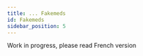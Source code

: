 ```yaml
---
title: ... Fakemeds
id: Fakemeds
sidebar_position: 5
---
```


Work in progress, please read French version
